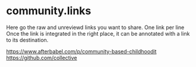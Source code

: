 # community.links

Here go the raw and unreviewd links you want to share.
One link per line
Once the link is integrated in the right place, it can be annotated with a link to its destination.

https://www.afterbabel.com/p/community-based-childhoodit 
https://github.com/collective 
